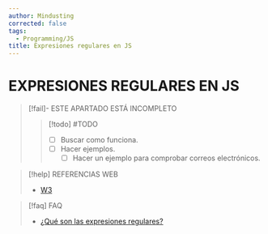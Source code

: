 ```yaml
---
author: Mindusting
corrected: false
tags:
  - Programming/JS
title: Expresiones regulares en JS
---
```


# EXPRESIONES REGULARES EN JS

> [!fail]- ESTE APARTADO ESTÁ INCOMPLETO
> > [!todo] #TODO
> > - [ ] Buscar como funciona.
> > - [ ] Hacer ejemplos.
> >     - [ ] Hacer un ejemplo para comprobar correos electrónicos.

> [!help] REFERENCIAS WEB
> - [W3](https://www.w3schools.com/jsref/jsref_obj_regexp.asp)

> [!faq] FAQ
> - [¿Qué son las expresiones regulares?](../regex/regex.md)
